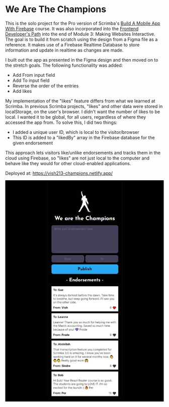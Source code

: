# We Are The Champions

This is the solo project for the Pro version of Scrimba's [Build A Mobile App With Firebase](https://scrimba.com/learn/firebase) course. It was also incorporated into the [Frontend Developer's Path](https://scrimba.com/learn/frontend) into the end of Module 3: Making Websites Interactive. The goal is to build it from scratch using the design from a Figma file as a reference. It makes use of a Firebase Realtime Database to store information and update in realtime as changes are made.

I built out the app as presented in the Figma design and then moved on to the stretch goals. The following functionality was added:

- Add From input field
- Add To input field
- Reverse the order of the entries
- Add likes

My implementation of the "likes" feature differs from what we learned at Scrimba. In previous Scrimba projects, "likes" and other data were stored in localStorage, on the user's browser. I didn't want the number of likes to be local. I wanted it to be global, for all users, regardless of where they accessed the app from. To solve this, I did two things:

- I added a unique user ID, which is local to the visitor/browser
- This ID is added to a "likedBy" array in the Firebase database for the given endorsement

This approach lets visitors like/unlike endorsements and tracks them in the cloud using Firebase, so "likes" are not just local to the computer and behave like they would for other cloud-enabled applications.

Deployed at: https://vish213-champions.netlify.app/

![](./img/screenshot.jpg)